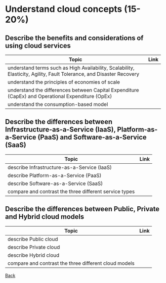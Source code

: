 # Understand cloud concepts (15-20%)

## Describe the benefits and considerations of using cloud services

| Topic | Link |
| --- | --- |
|understand terms such as High Availability, Scalability, Elasticity, Agility, Fault Tolerance, and Disaster Recovery|
|understand the principles of economies of scale|
|understand the differences between Capital Expenditure (CapEx) and Operational Expenditure (OpEx)|
|understand the consumption-based model|

## Describe the differences between Infrastructure-as-a-Service (IaaS), Platform-as-a-Service (PaaS) and Software-as-a-Service (SaaS)

| Topic | Link |
| --- | --- |
|describe Infrastructure-as-a-Service (IaaS)|
|describe Platform-as-a-Service (PaaS)|
|describe Software-as-a-Service (SaaS)|
|compare and contrast the three different service types|

## Describe the differences between Public, Private and Hybrid cloud models

| Topic | Link |
| --- | --- |
|describe Public cloud|
|describe Private cloud|
|describe Hybrid cloud|
|compare and contrast the three different cloud models|


[Back](index.md)